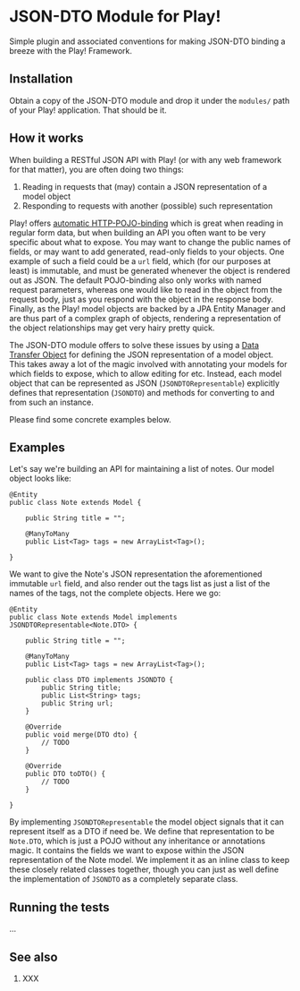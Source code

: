 JSON-DTO Module for Play!
=========================

Simple plugin and associated conventions for making JSON-DTO binding a breeze with the Play! Framework.

Installation
------------

Obtain a copy of the JSON-DTO module and drop it under the `modules/` path of your Play! application.
That should be it.

How it works
------------

When building a RESTful JSON API with Play! (or with any web framework for that matter), you are often doing two things:

1. Reading in requests that (may) contain a JSON representation of a model object
1. Responding to requests with another (possible) such representation

Play! offers [automatic HTTP-POJO-binding](http://www.playframework.org/documentation/1.2.2/controllers#pojo)
which is great when reading in regular form data, but
when building an API you often want to be very specific about what to expose.
You may want to change the public names of fields, or may want to add generated, read-only fields to your
objects.  One example of such a field could be a `url` field, which (for our purposes at least) is immutable, and must be generated whenever the
object is rendered out as JSON.
The default POJO-binding also only works with named request parameters, whereas one would like
to read in the object from the request body, just as you respond with the object in the response body.
Finally, as the Play! model objects are backed by a JPA Entity Manager and are thus part of a complex graph of objects,
rendering a representation of the object relationships may get very hairy pretty quick.

The JSON-DTO module offers to solve these issues by using a [Data Transfer Object](http://en.wikipedia.org/wiki/Data_transfer_object)
for defining the JSON representation of a model object.  This takes away a lot of the magic involved with
annotating your models for which fields to expose, which to allow editing for etc.  Instead, each model object that
can be represented as JSON (`JSONDTORepresentable`) explicitly defines that representation (`JSONDTO`)
and methods for converting to and from such an instance.

Please find some concrete examples below.

Examples
--------

Let's say we're building an API for maintaining a list of notes.  Our model object looks like:

	@Entity
	public class Note extends Model {
		
		public String title = "";
		
		@ManyToMany
		public List<Tag> tags = new ArrayList<Tag>();
	
	}

We want to give the Note's JSON representation the aforementioned immutable `url` field,
and also render out the tags list as just a list of the names of the tags,
not the complete objects.  Here we go:

	@Entity
	public class Note extends Model implements JSONDTORepresentable<Note.DTO> {
	
		public String title = "";
		
		@ManyToMany
		public List<Tag> tags = new ArrayList<Tag>();
		
		public class DTO implements JSONDTO {
			public String title;
			public List<String> tags;
			public String url;
		}
	
		@Override
		public void merge(DTO dto) {
			// TODO
		}
	
		@Override
		public DTO toDTO() {
			// TODO
		}
		
	}

By implementing `JSONDTORepresentable` the model object signals that it can represent itself as a DTO if need be.
We define that representation to be `Note.DTO`, which is just a POJO without any inheritance or annotations magic.
It contains the fields we want to expose within the JSON representation of the Note model.
We implement it as an inline class to keep these closely related classes together,
though you can just as well define the implementation of `JSONDTO` as a completely separate class.

Running the tests
-----------------

...

See also
--------

 1. XXX
